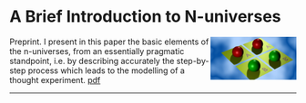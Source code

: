 # A Brief Introduction to N-universes

<img align="right" width="30%" src="/content/assets/images/n4RRRR800x400.jpg">

Preprint.  I present in this paper the basic elements of the n-universes, from an essentially pragmatic standpoint, i.e. by describing accurately the step-by-step process which leads to the modelling of a thought experiment. [pdf](/content/assets/pdf/inu-en.pdf)
<p></p>
<hr>
<p></p>
